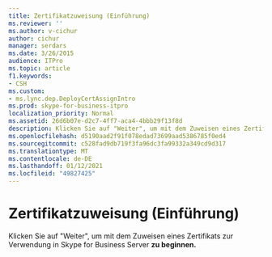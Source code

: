 ```yaml
---
title: Zertifikatzuweisung (Einführung)
ms.reviewer: ''
ms.author: v-cichur
author: cichur
manager: serdars
ms.date: 3/26/2015
audience: ITPro
ms.topic: article
f1.keywords:
- CSH
ms.custom:
- ms.lync.dep.DeployCertAssignIntro
ms.prod: skype-for-business-itpro
localization_priority: Normal
ms.assetid: 26d6b07e-d2c7-4ff7-aca4-4bbb29f13f8d
description: Klicken Sie auf "Weiter", um mit dem Zuweisen eines Zertifikats zur Verwendung in Skype for Business Server zu beginnen.
ms.openlocfilehash: d5190aad2f91f078edad73699aad5386785f0ed4
ms.sourcegitcommit: c528fad9db719f3fa96dc3fa99332a349cd9d317
ms.translationtype: MT
ms.contentlocale: de-DE
ms.lasthandoff: 01/12/2021
ms.locfileid: "49827425"
---
```

# <a name="certificate-assignment-intro"></a>Zertifikatzuweisung (Einführung)
 
Klicken Sie auf "Weiter", um mit dem Zuweisen eines Zertifikats zur Verwendung in Skype for Business Server **zu beginnen.**
  

